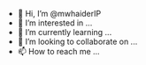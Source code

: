 - 👋 Hi, I’m @mwhaiderIP
- 👀 I’m interested in ...
- 🌱 I’m currently learning ...
- 💞️ I’m looking to collaborate on ...
- 📫 How to reach me ...

<!---
mwhaiderIP/mwhaiderIP is a ✨ special ✨ repository because its `README.md` (this file) appears on your GitHub profile.
You can click the Preview link to take a look at your changes.
--->

